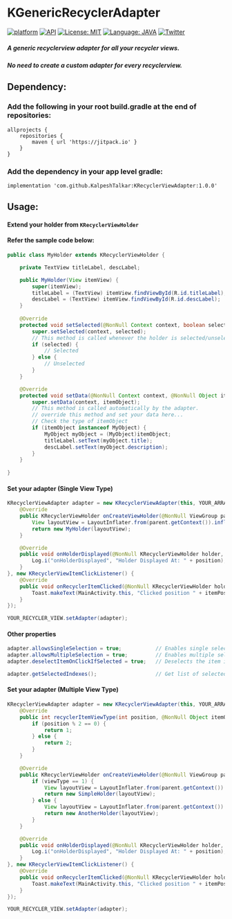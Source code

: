 # KGenericRecyclerAdapter

[![platform](https://img.shields.io/badge/Platform-Android-green.svg)](https://www.android.com)
[![API](https://img.shields.io/badge/API-15%2B-green.svg?style=flat)](https://android-arsenal.com/api?level=15)
[![License: MIT](https://img.shields.io/badge/License-MIT-yellow.svg)](https://raw.githubusercontent.com/KalpeshTalkar/KGenericRecyclerAdapter/master/LICENSE)
[![Language: JAVA](https://img.shields.io/badge/Language-Java-orange.svg)](https://www.java.com/)
[![Twitter](https://img.shields.io/badge/Twitter-@kalpeshtalkar-blue.svg?style=flat)](https://twitter.com/kalpeshtalkar)

##### A generic recyclerview adapter for all your recycler views.
##### No need to create a custom adapter for every recyclerview.

## Dependency:
### Add the following in your root build.gradle at the end of repositories:

```GRADLE
allprojects {
    repositories {
        maven { url 'https://jitpack.io' }
    }
}
```

### Add the dependency in your app level gradle:

```GRADLE
implementation 'com.github.KalpeshTalkar:KRecyclerViewAdapter:1.0.0'
```

## Usage:
#### Extend your holder from `KRecyclerViewHolder` 
#### Refer the sample code below:
```Java
public class MyHolder extends KRecyclerViewHolder {

    private TextView titleLabel, descLabel;

    public MyHolder(View itemView) {
        super(itemView);
        titleLabel = (TextView) itemView.findViewById(R.id.titleLabel);
        descLabel = (TextView) itemView.findViewById(R.id.descLabel);
    }
    
    @Override
    protected void setSelected(@NonNull Context context, boolean selected) {
        super.setSelected(context, selected);
        // This method is called whenever the holder is selected/unselected.
        if (selected) {
            // Selected
        } else {
            // Unselected
        }
    }

    @Override
    protected void setData(@NonNull Context context, @NonNull Object itemObject) {
        super.setData(context, itemObject);
        // This method is called automatically by the adapter.
        // override this method and set your data here...
        // Check the type of itemObject
        if (itemObject instanceof MyObject) {
            MyObject myObject = (MyObject)itemObject;
            titleLabel.setText(myObject.title);
            descLabel.setText(myObject.description);
        }
    }
    
}
```

#### Set your adapter (Single View Type)
```Java
KRecyclerViewAdapter adapter = new KRecyclerViewAdapter(this, YOUR_ARRAY, new KRecyclerViewHolderCallBack() {
    @Override
    public KRecyclerViewHolder onCreateViewHolder(@NonNull ViewGroup parent) {
        View layoutView = LayoutInflater.from(parent.getContext()).inflate(R.layout.simple_item, parent, false);
        return new MyHolder(layoutView);
    }

    @Override
    public void onHolderDisplayed(@NonNull KRecyclerViewHolder holder, int position) {
        Log.i("onHolderDisplayed", "Holder Displayed At: " + position);
    }       
}, new KRecyclerViewItemClickListener() {
    @Override
    public void onRecyclerItemClicked(@NonNull KRecyclerViewHolder holder, @NonNull Object itemObject, int itemPosition) {
        Toast.makeText(MainActivity.this, "Clicked position " + itemPosition, Toast.LENGTH_SHORT).show();
    }
});

YOUR_RECYCLER_VIEW.setAdapter(adapter);
```
#### Other properties
```Java
adapter.allowsSingleSelection = true;           // Enables single selection
adapter.allowsMultipleSelection = true;         // Enables multiple selection
adapter.deselectItemOnClickIfSelected = true;   // Deselects the item if already selected.

adapter.getSelectedIndexes();                   // Get list of selected item positions
```

#### Set your adapter (Multiple View Type)
```Java
KRecyclerViewAdapter adapter = new KRecyclerViewAdapter(this, YOUR_ARRAY, new KRecyclerViewHolderViewTypeCallBack() {
    @Override
    public int recyclerItemViewType(int position, @NonNull Object itemObject) {
        if (position % 2 == 0) {
            return 1;
        } else {
            return 2;
        }
    }

    @Override
    public KRecyclerViewHolder onCreateViewHolder(@NonNull ViewGroup parent, int viewType) {
        if (viewType == 1) {
            View layoutView = LayoutInflater.from(parent.getContext()).inflate(R.layout.simple_item, null);
            return new SimpleHolder(layoutView);
        } else {
            View layoutView = LayoutInflater.from(parent.getContext()).inflate(R.layout.another_item, null);
            return new AnotherHolder(layoutView);
        }
    }

    @Override
    public void onHolderDisplayed(@NonNull KRecyclerViewHolder holder, int position) {
        Log.i("onHolderDisplayed", "Holder Displayed At: " + position);
    }
}, new KRecyclerViewItemClickListener() {
    @Override
    public void onRecyclerItemClicked(@NonNull KRecyclerViewHolder holder, @NonNull Object itemObject, int itemPosition) {
        Toast.makeText(MainActivity.this, "Clicked position " + itemPosition, Toast.LENGTH_SHORT).show();
    }
});

YOUR_RECYCLER_VIEW.setAdapter(adapter);
```
